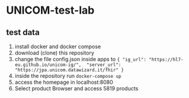 # UNICOM-test-lab


## test data

1. install docker and docker compose
2. download (clone) this repository
3. change the file config.json inside apps to ```{
    "ig_url": "https://hl7-eu.github.io/unicom-ig/", 
    "server_url": "https://jpa.unicom.datawizard.it/fhir"
}```
4. inside the repository run ```docker-compose up```
5. access the homepage in localhost:8080
6. Select product Browser and access 5819 products